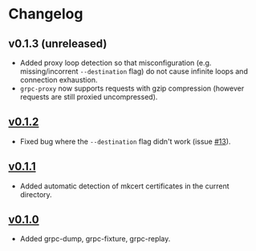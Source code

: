 # Changelog

## v0.1.3 (unreleased)
* Added proxy loop detection so that misconfiguration (e.g. missing/incorrent `--destination` flag) do not cause infinite loops and connection exhaustion.
* `grpc-proxy` now supports requests with gzip compression (however requests are still proxied uncompressed).

## [v0.1.2](https://github.com/bradleyjkemp/grpc-tools/releases/tag/v0.1.2)
* Fixed bug where the `--destination` flag didn't work (issue [#13](https://github.com/bradleyjkemp/grpc-tools/issues/13)).

## [v0.1.1](https://github.com/bradleyjkemp/grpc-tools/releases/tag/v0.1.1)
* Added automatic detection of mkcert certificates in the current directory.

## [v0.1.0](https://github.com/bradleyjkemp/grpc-tools/releases/tag/v0.1.0)
* Added grpc-dump, grpc-fixture, grpc-replay.
